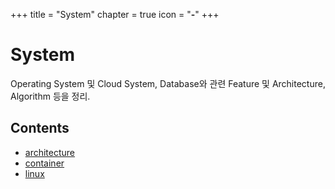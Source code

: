 +++
title = "System"
chapter = true
icon = "<b>-</b>"
+++

# System
Operating System 및 Cloud System, Database와 관련 Feature 및 Architecture, Algorithm 등을 정리.

## Contents
- [architecture](/system/architecture)
- [container](/system/container)
- [linux](/system/linux)

